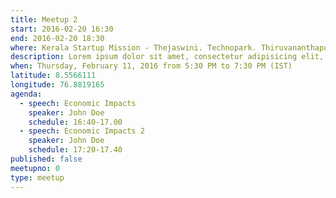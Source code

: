 ```yaml
---
title: Meetup 2
start: 2016-02-20 16:30
end: 2016-02-20 18:30
where: Kerala Startup Mission - Thejaswini. Technopark. Thiruvananthapuram, KL 695581 IN
description: Lorem ipsum dolor sit amet, consectetur adipisicing elit, sed do eiusmod tempor incididunt ut labore et dolore magna aliqua. Ut enim ad minim veniam, quis nostrud exercitation ullamco laboris nisi ut aliquip ex ea commodo consequat. Duis aute irure dolor in reprehenderit in voluptate velit esse cillum dolore eu fugiat nulla pariatur. Excepteur sint occaecat cupidatat non proident, sunt in culpa qui officia deserunt mollit anim id est laborum.
when: Thursday, February 11, 2016 from 5:30 PM to 7:30 PM (IST)
latitude: 8.5566111
longitude: 76.8819165
agenda:
  - speech: Economic Impacts
    speaker: John Doe
    schedule: 16:40-17.00
  - speech: Economic Impacts 2
    speaker: John Doe
    schedule: 17:20-17.40
published: false
meetupno: 0
type: meetup
---
```

